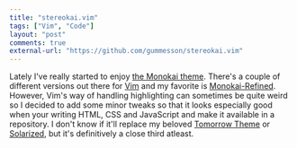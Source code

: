 ```yaml
---
title: "stereokai.vim"
tags: ["Vim", "Code"]
layout: "post"
comments: true
external-url: "https://github.com/gummesson/stereokai.vim"
---
```


Lately I've really started to enjoy [the Monokai theme](http://www.monokai.nl/blog/2006/07/15/textmate-color-theme/). There's a couple of different versions out there for [Vim](http://www.vim.org) and my favorite is [Monokai-Refined](https://github.com/jaromero/vim-monokai-refined). However, Vim's way of handling highlighting can sometimes be quite weird so I decided to add some minor tweaks so that it looks especially good when your writing HTML, CSS and JavaScript and make it available in a repository. I don't know if it'll replace my beloved [Tomorrow Theme](https://github.com/chriskempson/tomorrow-theme) or [Solarized](http://ethanschoonover.com/solarized), but it's definitively a close third atleast.
